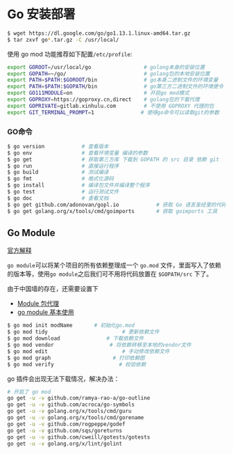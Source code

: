 # Go 安装部署

```bash
$ wget https://dl.google.com/go/go1.13.1.linux-amd64.tar.gz
$ tar zxvf go*.tar.gz -C /usr/local/
```

使用 go mod 功能推荐如下配置`/etc/profile`:

```bash
export GOROOT=/usr/local/go                 # golang本身的安装位置
export GOPATH=~/go/                         # golang包的本地安装位置
export PATH=$PATH:$GOROOT/bin               # go本身二进制文件的环境变量
export PATH=$PATH:$GOPATH/bin               # go第三方二进制文件的环境便令
export GO111MODULE=on                       # 开启go mod模式
export GOPROXY=https://goproxy.cn,direct    # golang包的下载代理
export GOPRIVATE=gitlab.xinhulu.com		    # 不使用 GOPROXY 代理的包
export GIT_TERMINAL_PROMPT=1			   # 使得go命令可以读取git的参数
```

### GO命令

```bash
$ go version            # 查看版本
$ go env                # 查看环境变量 编译的参数
$ go get                # 获取第三方库 下载到 GOPATH 的 src 目录 依赖 git
$ go run                # 直接运行程序
$ go build              # 测试编译
$ go fmt                # 格式化源码
$ go install            # 编译包文件并编译整个程序
$ go test               # 运行测试文件
$ go doc                # 查看文档
$ go get github.com/adonovan/gopl.io            # 获取 Go 语言圣经里的代码
$ go get golang.org/x/tools/cmd/goimports       # 获取 goimports 工具
```

## Go Module

[官方解释](https://github.com/golang/go/wiki/Modules)

`go module`可以将某个项目的所有依赖整理成一个 `go.mod` 文件，里面写入了依赖的版本等，使用`go module`之后我们可不用将代码放置在 `$GOPATH/src` 下了。

由于中国墙的存在，还需要设置下 
- [Module 包代理](https://github.com/goproxy/goproxy.cn/blob/master/README.zh-CN.md)
- [go module 基本使用](https://www.cnblogs.com/chnmig/p/11806609.html)

```bash
$ go mod init modName		# 初始化go.mod
$ go mod tidy  						 # 更新依赖文件
$ go mod download  				# 下载依赖文件
$ go mod vendor  				 # 将依赖转移至本地的vendor文件
$ go mod edit  						 # 手动修改依赖文件
$ go mod graph  				  # 打印依赖图
$ go mod verify  					# 校验依赖
```


 go 插件会出现无法下载情况，解决办法：

```bash
# 开启了 go mod
go get -u -v github.com/ramya-rao-a/go-outline
go get -u -v github.com/acroca/go-symbols
go get -u -v golang.org/x/tools/cmd/guru
go get -u -v golang.org/x/tools/cmd/gorename
go get -u -v github.com/rogpeppe/godef
go get -u -v github.com/sqs/goreturns
go get -u -v github.com/cweill/gotests/gotests
go get -u -v golang.org/x/lint/golint
```